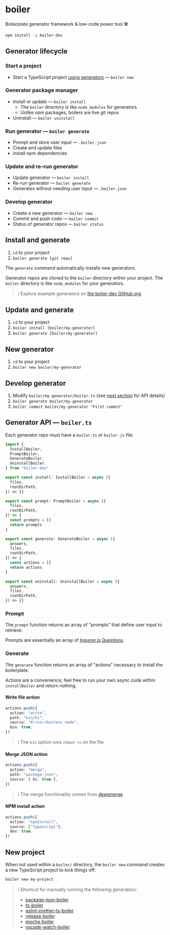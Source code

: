 # boiler

Boilerplate generator framework & low-code power tool 🛠️

```bash
npm install -g boiler-dev
```

## Generator lifecycle

### Start a project

- Start a TypeScript project [using generators](#new-project) — `boiler new`

### Generator package manager

- Install or update — `boiler install`
  - The `boiler` directory is like `node_modules` for generators
  - Unlike npm packages, boilers are live git repos
- Uninstall — `boiler uninstall`

### Run generator — `boiler generate`

- Prompt and store user input — `.boiler.json`
- Create and update files
- Install npm dependencies

### Update and re-run generator

- Update generator — `boiler install`
- Re-run generator — `boiler generate`
- Generates without needing user input — `.boiler.json`

### Develop generator

- Create a new generator — `boiler new`
- Commit and push code — `boiler commit`
- Status of generator repos — `boiler status`

## Install and generate

1. `cd` to your project
2. `boiler generate [git repo]`

The `generate` command automatically installs new generators.

Generator repos are cloned to the `boiler` directory within your project. The `boiler` directory is like `node_modules` for your generators.

> ℹ️ Explore example generators on [the boiler-dev GitHub org](https://github.com/boiler-dev).

## Update and generate

1. `cd` to your project
2. `boiler install [boiler/my-generator]`
3. `boiler generate [boiler/my-generator]`

## New generator

1. `cd` to your project
2. `boiler new boiler/my-generator`

## Develop generator

1. Modify `boiler/my-generator/boiler.ts` (see [next section](#boilerts) for API details)
2. `boiler generate boiler/my-generator`
3. `boiler commit boiler/my-generator "First commit"`

## Generator API — `boiler.ts`

Each generator repo must have a `boiler.ts` or `boiler.js` file:

```ts
import {
  InstallBoiler,
  PromptBoiler,
  GenerateBoiler,
  UninstallBoiler,
} from "boiler-dev"

export const install: InstallBoiler = async ({
  files,
  rootDirPath,
}) => {}

export const prompt: PromptBoiler = async ({
  files,
  rootDirPath,
}) => {
  const prompts = []
  return prompts
}

export const generate: GenerateBoiler = async ({
  answers,
  files,
  rootDirPath,
}) => {
  const actions = []
  return actions
}

export const uninstall: UninstallBoiler = async ({
  answers,
  files,
  rootDirPath,
}) => {}
```

### Prompt

The `prompt` function returns an array of "prompts" that define user input to retrieve.

Prompts are essentially an array of [Inquirer.js Questions](https://github.com/SBoudrias/Inquirer.js/#objects).

### Generate

The `generate` function returns an array of "actions" necessary to install the boilerplate.

Actions are a convenience; feel free to run your own async code within `installBoiler` and return nothing.

#### Write file action

```ts
actions.push({
  action: "write",
  path: "bin/hi",
  source: "#!/usr/bin/env node",
  bin: true,
})
```

> ℹ️ The `bin` option runs `chmod +x` on the file.

#### Merge JSON action

```ts
actions.push({
  action: "merge",
  path: "package.json",
  source: { hi: true },
})
```

> ℹ️ The merge functionality comes from [deepmerge](https://github.com/TehShrike/deepmerge).

#### NPM install action

```ts
actions.push({
  action: "npmInstall",
  source: ["typescript"],
  dev: true,
})
```

## New project

When not used within a `boiler/` directory, the `boiler new` command creates a new TypeScript project to kick things off:

```bash
boiler new my-project
```

> ℹ️ Shortcut for manually running the following generators:
>
> - [package-json-boiler](https://github.com/boiler-dev/package-json-boiler)
> - [ts-boiler](https://github.com/boiler-dev/ts-boiler)
> - [eslint-prettier-ts-boiler](https://github.com/boiler-dev/eslint-prettier-ts-boiler)
> - [release-boiler](https://github.com/boiler-dev/release-boiler)
> - [mocha-boiler](https://github.com/boiler-dev/mocha-boiler)
> - [vscode-watch-boiler](https://github.com/boiler-dev/vscode-watch-boiler)
